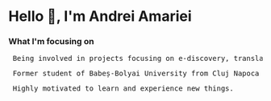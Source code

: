 
<h1> Hello 👋, I'm Andrei Amariei </h1>

<h3> What I'm focusing on </h3>

<pre> Being involved in projects focusing on e-discovery, translations, and analytics. Deliver new functionalities and maintain existing ones around pre-review analytics processing to one of the leading translations technology companies. </pre>

<pre> Former student of Babeș-Bolyai University from Cluj Napoca and currently involved in a role that provides opportunities for high levels of responsibility. </pre>

<pre> Highly motivated to learn and experience new things. </pre>
